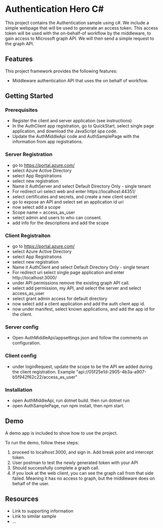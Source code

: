 # Authentication Hero C#

This project contains the Authentication sample using c#. We include a simple webpage that will be used to generate an access token. This access token will be used with the on-behalf-of workflow by the middleware, to gain access to Microsoft graph API. We will then send a simple request to the graph API.

## Features

This project framework provides the following features:

* Middleware authentication API that uses the on behalf of workflow.

## Getting Started

### Prerequisites

- Register the client and server application (see instructions)
- In the AuthClient app registration, go to QuickStart, select single page application, and download the JavaScript spa code. 
- Update the AuthMiddleApi code and AuthSamplePage with the information from app registrations.

### Server Registration

- go to https://portal.azure.com/
- select Azure Active Directory
- select App Registrations
- select new registration 
- Name it AuthServer and select Default Directory Only - single tenant
- For redirect uri select web and enter https://localhost:44351/
- select certificates and secrets, and create a new client secret
- go to expose an API and select set an application id uri
- now select add a scope
- Scope name = access_as_user
- select admin and users to who can consent.
- add info for the descriptions and add the scope


### Client Registraiton
- go to https://portal.azure.com/
- select Azure Active Directory
- select App Registrations
- select new registration 
- Name it AuthClient and select Default Directory Only - single tenant
- For redirect uri select single page application and enter http://localhost:3000/
- under API permissions remove the existing graph API call.
- select add permission, my API, and select the server and select access_as_user
- select grant admin access for default directory
- now select add a client application and add the auth client app id.
- now under manifest, select known applications, and add the app id for the client.


### Server config
- Open AuthMiddleApi/appsettings.json and follow the comments on configuration.

### Client config
- under loginRequest, update the scope to be the API we added during the client registration. Example "api://05f25e1d-2905-4b3a-a907-b5f942f62c22/access_as_user"

### Installation

- open AuthMiddleApi, run dotnet build. then run dotnet run
- open AuthSamplePage, run npm install, then npm start.



## Demo

A demo app is included to show how to use the project.

To run the demo, follow these steps:

1. proceed to localhost:3000, and sign in. Add break point and intercept token.
2. User postman to test the newly generated token with your API
3. Should successfully complete a graph call.
4. if you look at the web client, you can see the graph call from that side failed. Meaning it has no access to graph, but the middleware does on behalf of the user.


## Resources

- Link to supporting information
- Link to similar sample
- ...

